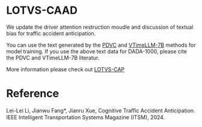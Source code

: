 # LOTVS-CAAD
We update the driver attention restruction moudle and discussion of textual bias for traffic accident anticipation.

You can use the text generated by the [PDVC](https://github.com/ttengwang/PDVC) and [VTimeLLM-7B](https://github.com/huangb23/VTimeLLM) methods for model training. If you use the above text data for DADA-1000, please cite the PDVC and VTimeLLM-7B literatur.

More information please check out [LOTVS-CAP](https://github.com/JWFanggit/LOTVS-CAP)

# Reference
Lei-Lei Li, Jianwu Fang*, Jianru Xue, Cognitive Traﬀic Accident Anticipation. IEEE
Intelligent Transportation Systems Magazine (ITSM), 2024.
